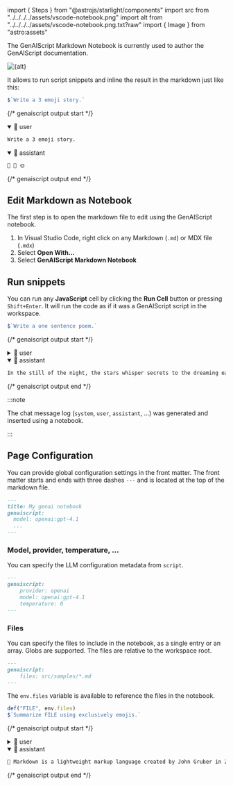 import { Steps } from "@astrojs/starlight/components"
import src from "../../../../assets/vscode-notebook.png"
import alt from "../../../../assets/vscode-notebook.png.txt?raw"
import { Image } from "astro:assets"

The GenAIScript Markdown Notebook is currently used to author the GenAIScript documentation.

<Image src={src} alt={alt} loading="lazy" />

It allows to run script snippets and inline the result in the markdown just like this:

```js system="false" user="true" wrap
$`Write a 3 emoji story.`
```

{/* genaiscript output start */}

<details open>
<summary>👤 user</summary>

```markdown wrap
Write a 3 emoji story.
```

</details>

<details open>
<summary>🤖 assistant</summary>

```markdown wrap
🌱 🌻 🌞
```

</details>

{/* genaiscript output end */}

## Edit Markdown as Notebook

The first step is to open the markdown file to edit using the GenAIScript notebook.

<Steps>

1.  In Visual Studio Code, right click on any Markdown (`.md`) or MDX file (`.mdx`)
2.  Select **Open With...**
3.  Select **GenAIScript Markdown Notebook**

</Steps>

## Run snippets

You can run any **JavaScript** cell by clicking the **Run Cell** button or pressing `Shift+Enter`. It will run the code as if it was a GenAIScript script in the workspace.

```js
$`Write a one sentence poem.`
```

{/* genaiscript output start */}

<details>
<summary>👤 user</summary>

```markdown wrap
Write a one sentence poem.
```

</details>

<details open>
<summary>🤖 assistant</summary>

```markdown wrap
In the still of the night, the stars whisper secrets to the dreaming earth.
```

</details>

{/* genaiscript output end */}

:::note

The chat message log (`system`, `user`, `assistant`, ...) was generated and inserted using a notebook.

:::

## Page Configuration

You can provide global configuration settings in the front matter. The front matter starts and ends with three dashes `---` and is located at the top of the markdown file.

```md
---
title: My genai notebook
genaiscript:
  model: openai:gpt-4.1
  ...
---
```

### Model, provider, temperature, ...

You can specify the LLM configuration metadata from `script`.

```md
---
genaiscript:
    provider: openai
    model: openai:gpt-4.1
    temperature: 0
---
```

### Files

You can specify the files to include in the notebook, as a single entry or an array. Globs are supported.
The files are relative to the workspace root.

```md
---
genaiscript:
    files: src/samples/*.md
---
```

The `env.files` variable is available to reference the files in the notebook.

```js
def("FILE", env.files)
$`Summarize FILE using exclusively emojis.`
```

{/* genaiscript output start */}

<details>
<summary>👤 user</summary>

``````markdown wrap
FILE:

```md file="src/samples/markdown.md"
---
title: What is Markdown? - Understanding Markdown Syntax
description: Learn about Markdown, a lightweight markup language for formatting plain text, its syntax, and how it differs from WYSIWYG editors.
keywords: Markdown, markup language, formatting, plain text, syntax
sidebar: mydoc_sidebar
---

What is Markdown?
Markdown is a lightweight markup language that you can use to add formatting elements to plaintext text documents. Created by John Gruber in 2004, Markdown is now one of the world’s most popular markup languages.

Using Markdown is different than using a WYSIWYG editor. In an application like Microsoft Word, you click buttons to format words and phrases, and the changes are visible immediately. Markdown isn’t like that. When you create a Markdown-formatted file, you add Markdown syntax to the text to indicate which words and phrases should look different.

For example, to denote a heading, you add a number sign before it (e.g., # Heading One). Or to make a phrase bold, you add two asterisks before and after it (e.g., **this text is bold**). It may take a while to get used to seeing Markdown syntax in your text, especially if you’re accustomed to WYSIWYG applications. The screenshot below shows a Markdown file displayed in the Visual Studio Code text editor....
```

Summarize FILE using exclusively emojis.
``````

</details>

<details open>
<summary>🤖 assistant</summary>

```markdown wrap
📝 Markdown is a lightweight markup language created by John Gruber in 2004. It allows users to add formatting to plaintext documents using simple syntax. Unlike WYSIWYG editors, Markdown requires users to add specific symbols to indicate formatting, such as using # for headings and \*\* for bold text. Despite the initial adjustment period, Markdown has become one of the most popular markup languages in the world.
```

</details>

{/* genaiscript output end */}